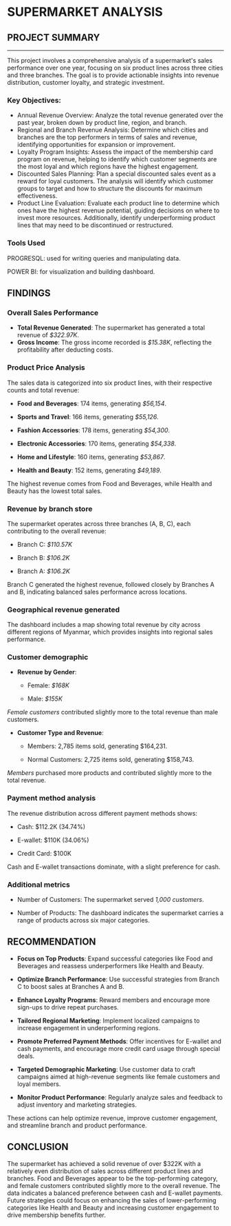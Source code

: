 # SUPERMARKET ANALYSIS

## PROJECT SUMMARY
---

This project involves a comprehensive analysis of a supermarket's sales performance over one year, focusing on six product lines across three cities and three branches. The goal is to provide actionable insights into revenue distribution, customer loyalty, and strategic investment.

### Key Objectives:
 - Annual Revenue Overview: Analyze the total revenue generated over the past year, broken down by product line, region, and branch.
 - Regional and Branch Revenue Analysis: Determine which cities and branches are the top performers in terms of sales and revenue, identifying opportunities for expansion or improvement.
 - Loyalty Program Insights: Assess the impact of the membership card program on revenue, helping to identify which customer segments are the most loyal and which regions have the highest engagement.
 - Discounted Sales Planning: Plan a special discounted sales event as a reward for loyal customers. The analysis will identify which customer groups to target and how to structure the discounts for maximum 
   effectiveness.
 - Product Line Evaluation: Evaluate each product line to determine which ones have the highest revenue potential, guiding decisions on where to invest more resources. Additionally, identify underperforming product 
   lines that may need to be discontinued or restructured.


### Tools Used
PROGRESQL: used for writing queries and manipulating data.

POWER BI:  for visualization and building dashboard.

## FINDINGS

### Overall Sales Performance

 - **Total Revenue Generated**:  The supermarket has generated a total revenue of  *$322.97K*.
 - **Gross Income**:  The gross income recorded is *$15.38K*, reflecting the profitability after deducting costs.

### Product Price Analysis

The sales data is categorized into six product lines, with their respective counts and total revenue:

  - **Food and Beverages**: 174 items, generating *$56,154*.
 
  - **Sports and Travel**: 166 items, generating *$55,126*.
  
  - **Fashion Accessories**: 178 items, generating *$54,300*.
  
  - **Electronic Accessories**: 170 items, generating *$54,338*.
 
  - **Home and Lifestyle**: 160 items, generating *$53,867*.
 
  - **Health and Beauty**: 152 items, generating *$49,189*.

The highest revenue comes from Food and Beverages, while Health and Beauty has the lowest total sales.

### Revenue by branch store

The supermarket operates across three branches (A, B, C), each contributing to the overall revenue:

  - Branch C: *$110.57K*
  
  - Branch B: *$106.2K*
 
  - Branch A: *$106.2K*

Branch C generated the highest revenue, followed closely by Branches A and B, indicating balanced sales performance across locations.

### Geographical revenue generated

The dashboard includes a map showing total revenue by city across different regions of Myanmar, which provides insights into regional sales performance.

### Customer demographic

 - **Revenue by Gender**:
    
    - Female: *$168K*
  
    - Male: *$155K*
  
*Female customers* contributed slightly more to the total revenue than male customers.

 - **Customer Type and Revenue**:

   - Members: 2,785 items sold, generating $164,231.
 
   - Normal Customers: 2,725 items sold, generating $158,743.
  
*Members* purchased more products and contributed slightly more to the total revenue.


### Payment method analysis

The revenue distribution across different payment methods shows:
  
  - Cash: $112.2K (34.74%)
  
  - E-wallet: $110K (34.06%)
  
  - Credit Card: $100K
 
Cash and E-wallet transactions dominate, with a slight preference for cash.

### Additional metrics
 
  - Number of Customers: The supermarket served *1,000 customers*.

  - Number of Products: The dashboard indicates the supermarket carries a range of products across six major categories.


## RECOMMENDATION

  - **Focus on Top Products**: Expand successful categories like Food and Beverages and reassess underperformers like Health and Beauty.

  - **Optimize Branch Performance**: Use successful strategies from Branch C to boost sales at Branches A and B.
 
  - **Enhance Loyalty Programs**: Reward members and encourage more sign-ups to drive repeat purchases.

  - **Tailored Regional Marketing**: Implement localized campaigns to increase engagement in underperforming regions.

  - **Promote Preferred Payment Methods**: Offer incentives for E-wallet and cash payments, and encourage more credit card usage through special deals.
 
  - **Targeted Demographic Marketing**: Use customer data to craft campaigns aimed at high-revenue segments like female customers and loyal members.

  - **Monitor Product Performance**: Regularly analyze sales and feedback to adjust inventory and marketing strategies. 

These actions can help optimize revenue, improve customer engagement, and streamline branch and product performance.

## CONCLUSION

The supermarket has achieved a solid revenue of over $322K with a relatively even distribution of sales across different product lines and branches. Food and Beverages appear to be the top-performing category, and female customers contributed slightly more to the overall revenue. The data indicates a balanced preference between cash and E-wallet payments. Future strategies could focus on enhancing the sales of lower-performing categories like Health and Beauty and increasing customer engagement to drive membership benefits further.












   

